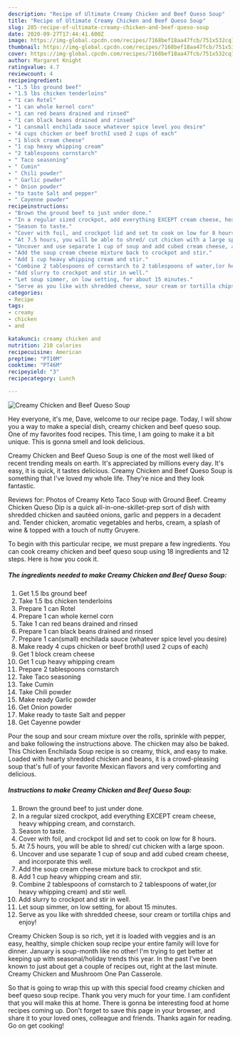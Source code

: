 ```yaml
---
description: "Recipe of Ultimate Creamy Chicken and Beef Queso Soup"
title: "Recipe of Ultimate Creamy Chicken and Beef Queso Soup"
slug: 285-recipe-of-ultimate-creamy-chicken-and-beef-queso-soup
date: 2020-09-27T17:44:41.600Z
image: https://img-global.cpcdn.com/recipes/7168bef18aa47fcb/751x532cq70/creamy-chicken-and-beef-queso-soup-recipe-main-photo.jpg
thumbnail: https://img-global.cpcdn.com/recipes/7168bef18aa47fcb/751x532cq70/creamy-chicken-and-beef-queso-soup-recipe-main-photo.jpg
cover: https://img-global.cpcdn.com/recipes/7168bef18aa47fcb/751x532cq70/creamy-chicken-and-beef-queso-soup-recipe-main-photo.jpg
author: Margaret Knight
ratingvalue: 4.7
reviewcount: 4
recipeingredient:
- "1.5 lbs ground beef"
- "1.5 lbs chicken tenderloins"
- "1 can Rotel"
- "1 can whole kernel corn"
- "1 can red beans drained and rinsed"
- "1 can black beans drained and rinsed"
- "1 cansmall enchilada sauce whatever spice level you desire"
- "4 cups chicken or beef brothI used 2 cups of each"
- "1 block cream cheese"
- "1 cup heavy whipping cream"
- "2 tablespoons cornstarch"
- " Taco seasoning"
- " Cumin"
- " Chili powder"
- " Garlic powder"
- " Onion powder"
- "to taste Salt and pepper"
- " Cayenne powder"
recipeinstructions:
- "Brown the ground beef to just under done."
- "In a regular sized crockpot, add everything EXCEPT cream cheese, heavy whipping cream, and cornstarch."
- "Season to taste."
- "Cover with foil, and crockpot lid and set to cook on low for 8 hours."
- "At 7.5 hours, you will be able to shred/ cut chicken with a large spoon."
- "Uncover and use separate 1 cup of soup and add cubed cream cheese, and incorporate this well."
- "Add the soup cream cheese mixture back to crockpot and stir."
- "Add 1 cup heavy whipping cream and stir."
- "Combine 2 tablespoons of cornstarch to 2 tablespoons of water,(or heavy whipping cream) and stir well."
- "Add slurry to crockpot and stir in well."
- "Let soup simmer, on low setting, for about 15 minutes."
- "Serve as you like with shredded cheese, sour cream or tortilla chips and enjoy!"
categories:
- Recipe
tags:
- creamy
- chicken
- and

katakunci: creamy chicken and 
nutrition: 210 calories
recipecuisine: American
preptime: "PT10M"
cooktime: "PT46M"
recipeyield: "3"
recipecategory: Lunch

---
```



![Creamy Chicken and Beef Queso Soup](https://img-global.cpcdn.com/recipes/7168bef18aa47fcb/751x532cq70/creamy-chicken-and-beef-queso-soup-recipe-main-photo.jpg)

Hey everyone, it's me, Dave, welcome to our recipe page. Today, I will show you a way to make a special dish, creamy chicken and beef queso soup. One of my favorites food recipes. This time, I am going to make it a bit unique. This is gonna smell and look delicious.

Creamy Chicken and Beef Queso Soup is one of the most well liked of recent trending meals on earth. It's appreciated by millions every day. It's easy, it is quick, it tastes delicious. Creamy Chicken and Beef Queso Soup is something that I've loved my whole life. They're nice and they look fantastic.

Reviews for: Photos of Creamy Keto Taco Soup with Ground Beef. Creamy Chicken Queso Dip is a quick all-in-one-skillet-prep sort of dish with shredded chicken and sautéed onions, garlic and peppers in a decadent and. Tender chicken, aromatic vegetables and herbs, cream, a splash of wine &amp; topped with a touch of nutty Gruyere.


To begin with this particular recipe, we must prepare a few ingredients. You can cook creamy chicken and beef queso soup using 18 ingredients and 12 steps. Here is how you cook it.

<!--inarticleads1-->

##### The ingredients needed to make Creamy Chicken and Beef Queso Soup:

1. Get 1.5 lbs ground beef
1. Take 1.5 lbs chicken tenderloins
1. Prepare 1 can Rotel
1. Prepare 1 can whole kernel corn
1. Take 1 can red beans drained and rinsed
1. Prepare 1 can black beans drained and rinsed
1. Prepare 1 can(small) enchilada sauce (whatever spice level you desire)
1. Make ready 4 cups chicken or beef broth(I used 2 cups of each)
1. Get 1 block cream cheese
1. Get 1 cup heavy whipping cream
1. Prepare 2 tablespoons cornstarch
1. Take  Taco seasoning
1. Take  Cumin
1. Take  Chili powder
1. Make ready  Garlic powder
1. Get  Onion powder
1. Make ready to taste Salt and pepper
1. Get  Cayenne powder


Pour the soup and sour cream mixture over the rolls, sprinkle with pepper, and bake following the instructions above. The chicken may also be baked. This Chicken Enchilada Soup recipe is so creamy, thick, and easy to make. Loaded with hearty shredded chicken and beans, it is a crowd-pleasing soup that&#39;s full of your favorite Mexican flavors and very comforting and delicious. 

<!--inarticleads2-->

##### Instructions to make Creamy Chicken and Beef Queso Soup:

1. Brown the ground beef to just under done.
1. In a regular sized crockpot, add everything EXCEPT cream cheese, heavy whipping cream, and cornstarch.
1. Season to taste.
1. Cover with foil, and crockpot lid and set to cook on low for 8 hours.
1. At 7.5 hours, you will be able to shred/ cut chicken with a large spoon.
1. Uncover and use separate 1 cup of soup and add cubed cream cheese, and incorporate this well.
1. Add the soup cream cheese mixture back to crockpot and stir.
1. Add 1 cup heavy whipping cream and stir.
1. Combine 2 tablespoons of cornstarch to 2 tablespoons of water,(or heavy whipping cream) and stir well.
1. Add slurry to crockpot and stir in well.
1. Let soup simmer, on low setting, for about 15 minutes.
1. Serve as you like with shredded cheese, sour cream or tortilla chips and enjoy!


Creamy Chicken Soup is so rich, yet it is loaded with veggies and is an easy, healthy, simple chicken soup recipe your entire family will love for dinner. January is soup-month like no other! I&#39;m trying to get better at keeping up with seasonal/holiday trends this year. In the past I&#39;ve been known to just about get a couple of recipes out, right at the last minute. Creamy Chicken and Mushroom One Pan Casserole. 

So that is going to wrap this up with this special food creamy chicken and beef queso soup recipe. Thank you very much for your time. I am confident that you will make this at home. There is gonna be interesting food at home recipes coming up. Don't forget to save this page in your browser, and share it to your loved ones, colleague and friends. Thanks again for reading. Go on get cooking!
